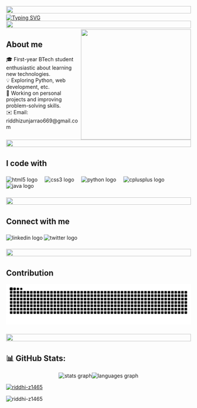 <img src="https://i.imgur.com/dBaSKWF.gif" height="20" width="100%">
<a align="centre" href="https://git.io/typing-svg"><img align="centre" src="https://readme-typing-svg.herokuapp.com?font=Crimson+Text&size=40&pause=1000&color=f5810c&background=EE4CFF00&center=true&vCenter=true&height=100&lines=Hey+%F0%9F%91%8B+What's+up%3F;I'm+Riddhi+Zunjarrao" alt="Typing SVG" /></a>
<img src="https://i.imgur.com/dBaSKWF.gif" height="20" width="100%">


<img align="right" height="300" width="300" src="https://github.com/user-attachments/assets/1c36f49c-b1e0-47b6-b70f-13d9396b12c7"  />

<h2 align="left">About me</h2>


<p align="left">🎓 First-year BTech student enthusiastic about learning new technologies.<br>
💡 Exploring Python, web development, etc.<br>
🌟 Working on personal projects and improving problem-solving skills.<br>
✉️ Email: riddhizunjarrao669@gmail.com

###
<img src="https://i.imgur.com/dBaSKWF.gif" height="20" width="100%">

<h2 align="left">I code with</h2>

###

<div align="left">
  <img src="https://skillicons.dev/icons?i=html" height="40" alt="html5 logo"  />
  <img width="12" />
  <img src="https://skillicons.dev/icons?i=css" height="40" alt="css3 logo"  />
  <img width="12" />
  <img src="https://skillicons.dev/icons?i=py" height="40" alt="python logo"  />
  <img width="12" />
  <img src="https://skillicons.dev/icons?i=cpp" height="40" alt="cplusplus logo"  />
  <img src="https://cdn.jsdelivr.net/gh/devicons/devicon/icons/java/java-original.svg" height="40" alt="java logo"  />
</div>


###
<img src="https://i.imgur.com/dBaSKWF.gif" height="20" width="100%">

<h2 align="left">Connect with me</h2>

###

<div align="left">
  <img src="https://raw.githubusercontent.com/maurodesouza/profile-readme-generator/master/src/assets/icons/social/linkedin/default.svg" width="52" height="40" alt="linkedin logo"  />
  <img src="https://raw.githubusercontent.com/maurodesouza/profile-readme-generator/master/src/assets/icons/social/twitter/default.svg" width="52" height="40" alt="twitter logo"  />
</div>


###
<img src="https://i.imgur.com/dBaSKWF.gif" height="20" width="100%">
<h2 align="left">Contribution</h2>

<img src="https://raw.githubusercontent.com/riddhi-z1465/riddhi-z1465/output/snake.svg" alt="Snake animation" />

###
<img src="https://i.imgur.com/dBaSKWF.gif" height="20" width="100%">
<h2 align="left">📊 GitHub Stats:</h2>


<div align="center"><img src="https://github-readme-stats.vercel.app/api?username=riddhi-z1465&hide_title=false&hide_rank=false&show_icons=true&include_all_commits=true&count_private=true&disable_animations=false&theme=dracula&locale=en&hide_border=false&order=1" height="150" alt="stats graph"  /><img src="https://github-readme-stats.vercel.app/api/top-langs?username=riddhi-z1465&locale=en&hide_title=false&layout=compact&card_width=320&langs_count=5&theme=dracula&hide_border=false&order=2" height="150" alt="languages graph"  /></div>


<p align="left"> <a href="https://github.com/ryo-ma/github-profile-trophy"><img src="https://github-profile-trophy.vercel.app/?username=riddhi-z1465" alt="riddhi-z1465" /></a> </p>


<p><img align="center" src="https://github-readme-streak-stats.herokuapp.com/?user=riddhi-z1465&" alt="riddhi-z1465" /></p>
